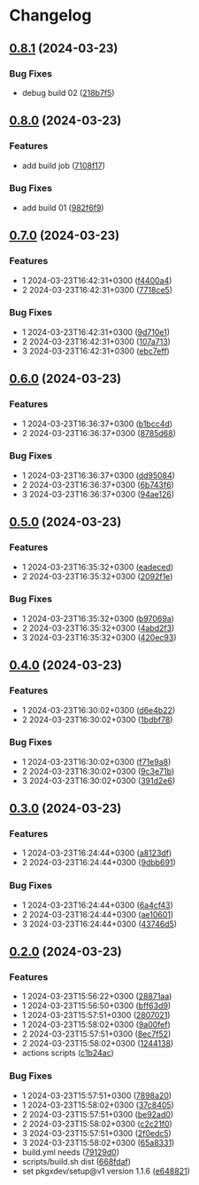# Changelog

## [0.8.1](https://github.com/chudnyi/release-playground/compare/v0.8.0...v0.8.1) (2024-03-23)


### Bug Fixes

* debug build 02 ([218b7f5](https://github.com/chudnyi/release-playground/commit/218b7f5849e196134d119bbd0c2222e97ffc686a))

## [0.8.0](https://github.com/chudnyi/release-playground/compare/v0.7.0...v0.8.0) (2024-03-23)


### Features

* add build job ([7108f17](https://github.com/chudnyi/release-playground/commit/7108f177ebe85c59fd2ae0babeb2a9ad040a4635))


### Bug Fixes

* add build 01 ([982f6f9](https://github.com/chudnyi/release-playground/commit/982f6f9edb38ab7e8d9f18bce125516fd9f08d07))

## [0.7.0](https://github.com/chudnyi/release-playground/compare/v0.6.0...v0.7.0) (2024-03-23)


### Features

* 1 2024-03-23T16:42:31+0300 ([f4400a4](https://github.com/chudnyi/release-playground/commit/f4400a4a5af7b734d13a6c2768d8e2703a50f8c7))
* 2 2024-03-23T16:42:31+0300 ([7718ce5](https://github.com/chudnyi/release-playground/commit/7718ce53aa1d6c749fa0dd10ae50eb562ffa24e9))


### Bug Fixes

* 1 2024-03-23T16:42:31+0300 ([9d710e1](https://github.com/chudnyi/release-playground/commit/9d710e1feb169e37ef3d3b0029250db62e42dba1))
* 2 2024-03-23T16:42:31+0300 ([107a713](https://github.com/chudnyi/release-playground/commit/107a713b824ad02701b1feb776a9a198ba50bdee))
* 3 2024-03-23T16:42:31+0300 ([ebc7eff](https://github.com/chudnyi/release-playground/commit/ebc7effeb7697f609f98c7045eb68f727d5450af))

## [0.6.0](https://github.com/chudnyi/release-playground/compare/v0.5.0...v0.6.0) (2024-03-23)


### Features

* 1 2024-03-23T16:36:37+0300 ([b1bcc4d](https://github.com/chudnyi/release-playground/commit/b1bcc4d788df051ad7de078f8c0d4e9234227118))
* 2 2024-03-23T16:36:37+0300 ([8785d68](https://github.com/chudnyi/release-playground/commit/8785d6826c0cb61958119cd6088ec71ae250be07))


### Bug Fixes

* 1 2024-03-23T16:36:37+0300 ([dd95084](https://github.com/chudnyi/release-playground/commit/dd95084cf7f700ad0cf8706a0b0295de5de951fa))
* 2 2024-03-23T16:36:37+0300 ([6b743f6](https://github.com/chudnyi/release-playground/commit/6b743f6d0ccd7cf0e3d5cc924216b9415f28e87f))
* 3 2024-03-23T16:36:37+0300 ([94ae126](https://github.com/chudnyi/release-playground/commit/94ae126cc01b9adf3fed6f1c73bc8ca5d2ad1f1c))

## [0.5.0](https://github.com/chudnyi/release-playground/compare/v0.4.0...v0.5.0) (2024-03-23)


### Features

* 1 2024-03-23T16:35:32+0300 ([eadeced](https://github.com/chudnyi/release-playground/commit/eadecedb5d5b230778a293701629750652ae9f90))
* 2 2024-03-23T16:35:32+0300 ([2092f1e](https://github.com/chudnyi/release-playground/commit/2092f1e13c722320efc41ee10e335235c8b7c621))


### Bug Fixes

* 1 2024-03-23T16:35:32+0300 ([b97069a](https://github.com/chudnyi/release-playground/commit/b97069a25e99cadf10df1ffd13cf15451415603e))
* 2 2024-03-23T16:35:32+0300 ([4abd2f3](https://github.com/chudnyi/release-playground/commit/4abd2f3c261dc076a25b13ce4da807df00a0efaf))
* 3 2024-03-23T16:35:32+0300 ([420ec93](https://github.com/chudnyi/release-playground/commit/420ec934db422ea7a40cb85131fd9b3cc9445a92))

## [0.4.0](https://github.com/chudnyi/release-playground/compare/v0.3.0...v0.4.0) (2024-03-23)


### Features

* 1 2024-03-23T16:30:02+0300 ([d6e4b22](https://github.com/chudnyi/release-playground/commit/d6e4b22b61016bc63b37318a1e789e9077ae266a))
* 2 2024-03-23T16:30:02+0300 ([1bdbf78](https://github.com/chudnyi/release-playground/commit/1bdbf78f7aff8bc8a33dfebaa348761ed1b0f481))


### Bug Fixes

* 1 2024-03-23T16:30:02+0300 ([f71e9a8](https://github.com/chudnyi/release-playground/commit/f71e9a851695ca6cf332ab8f0b034b0f5cd9dde1))
* 2 2024-03-23T16:30:02+0300 ([9c3e71b](https://github.com/chudnyi/release-playground/commit/9c3e71b3d779855f6cb5d2647ac554a320718075))
* 3 2024-03-23T16:30:02+0300 ([391d2e6](https://github.com/chudnyi/release-playground/commit/391d2e6e9f95ae3c70e95489d5d960bd5b0fd7f7))

## [0.3.0](https://github.com/chudnyi/release-playground/compare/v0.2.0...v0.3.0) (2024-03-23)


### Features

* 1 2024-03-23T16:24:44+0300 ([a8123df](https://github.com/chudnyi/release-playground/commit/a8123df7cc830ee148d1dda5a3b6b0ece4301c6f))
* 2 2024-03-23T16:24:44+0300 ([9dbb691](https://github.com/chudnyi/release-playground/commit/9dbb69155e4df7af75e20c84b5e4e1f9b599d1ae))


### Bug Fixes

* 1 2024-03-23T16:24:44+0300 ([6a4cf43](https://github.com/chudnyi/release-playground/commit/6a4cf432623cb03f8551525d5e700b3072959ac8))
* 2 2024-03-23T16:24:44+0300 ([ae10601](https://github.com/chudnyi/release-playground/commit/ae106014536f686c2a71e91b7d616194e9f33be5))
* 3 2024-03-23T16:24:44+0300 ([43746d5](https://github.com/chudnyi/release-playground/commit/43746d51381e93c54109cb90072688037d24b852))

## [0.2.0](https://github.com/chudnyi/release-playground/compare/v0.1.0...v0.2.0) (2024-03-23)


### Features

* 1 2024-03-23T15:56:22+0300 ([28871aa](https://github.com/chudnyi/release-playground/commit/28871aa27f71d3aed36f05027f67b0e7057d3603))
* 1 2024-03-23T15:56:50+0300 ([bff63d9](https://github.com/chudnyi/release-playground/commit/bff63d97f7ad55be41c213dd5a6efbf31ccd5f5f))
* 1 2024-03-23T15:57:51+0300 ([2807021](https://github.com/chudnyi/release-playground/commit/2807021b010443ddd4dce3e27f978ae5f3df0bf0))
* 1 2024-03-23T15:58:02+0300 ([9a00fef](https://github.com/chudnyi/release-playground/commit/9a00fefdaf12dd8ce2622ca17fd01c277402fc61))
* 2 2024-03-23T15:57:51+0300 ([8ec7f52](https://github.com/chudnyi/release-playground/commit/8ec7f5272f8cbe43621be7be66e8009fe91c9f30))
* 2 2024-03-23T15:58:02+0300 ([1244138](https://github.com/chudnyi/release-playground/commit/124413851152e1e1ab63a287fcfea9d353f9cd72))
* actions scripts ([c1b24ac](https://github.com/chudnyi/release-playground/commit/c1b24ac5480019363fae8dbb07d5740bd0251aa5))


### Bug Fixes

* 1 2024-03-23T15:57:51+0300 ([7898a20](https://github.com/chudnyi/release-playground/commit/7898a20d58c7f618716a95f9aec0dbe230951d2e))
* 1 2024-03-23T15:58:02+0300 ([37c8405](https://github.com/chudnyi/release-playground/commit/37c8405009cec0f25fac7b2b5dadb7015491962b))
* 2 2024-03-23T15:57:51+0300 ([be92ad0](https://github.com/chudnyi/release-playground/commit/be92ad0a9fe08b87bc4c51cc037bb8c2e2954cdb))
* 2 2024-03-23T15:58:02+0300 ([c2c21f0](https://github.com/chudnyi/release-playground/commit/c2c21f0e18d96390ce789e20161025afb145883c))
* 3 2024-03-23T15:57:51+0300 ([2f0edc5](https://github.com/chudnyi/release-playground/commit/2f0edc5b89b4b08c386d1438357d2f87b2266017))
* 3 2024-03-23T15:58:02+0300 ([65a8331](https://github.com/chudnyi/release-playground/commit/65a8331d7a0660c5386aa6e59a61018ed1aa988a))
* build.yml needs ([79129d0](https://github.com/chudnyi/release-playground/commit/79129d0c3a0414a7576aadf180f09274780ca997))
* scripts/build.sh dist ([668fdaf](https://github.com/chudnyi/release-playground/commit/668fdaf4bb0a3873013502a4927ee44cf09acf20))
* set pkgxdev/setup@v1 version 1.1.6 ([e648821](https://github.com/chudnyi/release-playground/commit/e64882134ce6d406adac36f8f0ae50743a4b340a))
